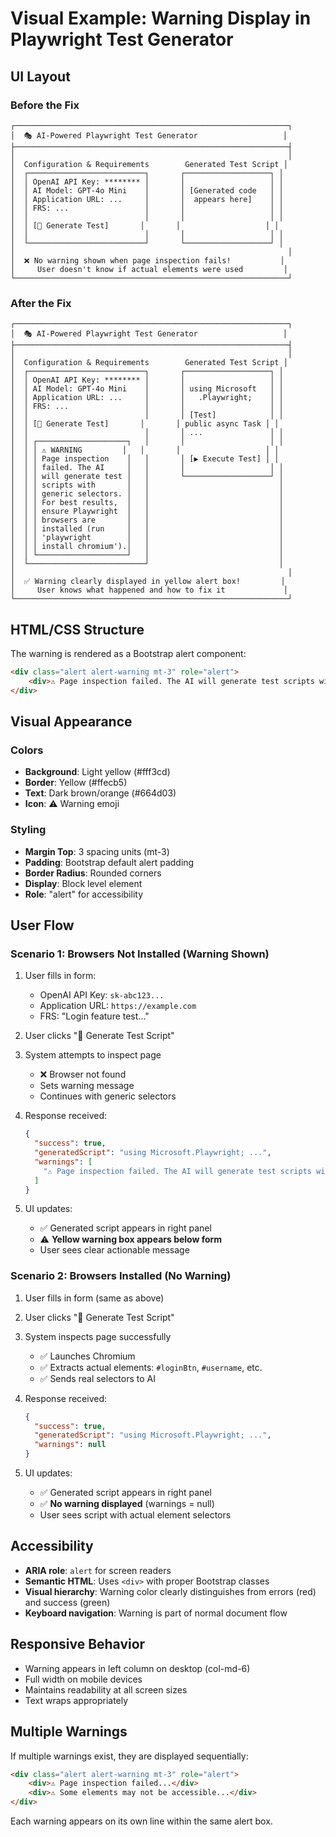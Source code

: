 # Visual Example: Warning Display in Playwright Test Generator

## UI Layout

### Before the Fix
```
┌─────────────────────────────────────────────────────────────┐
│  🎭 AI-Powered Playwright Test Generator                   │
├─────────────────────────────────────────────────────────────┤
│                                                             │
│  Configuration & Requirements        Generated Test Script │
│  ┌──────────────────────────┐       ┌───────────────────┐ │
│  │ OpenAI API Key: ******** │       │                   │ │
│  │ AI Model: GPT-4o Mini    │       │ [Generated code   │ │
│  │ Application URL: ...     │       │  appears here]    │ │
│  │ FRS: ...                 │       │                   │ │
│  │                          │       │                   │ │
│  │ [🤖 Generate Test]       │       │                   │ │
│  │                          │       │                   │ │
│  └──────────────────────────┘       └───────────────────┘ │
│                                                             │
│  ❌ No warning shown when page inspection fails!           │
│     User doesn't know if actual elements were used         │
└─────────────────────────────────────────────────────────────┘
```

### After the Fix
```
┌─────────────────────────────────────────────────────────────┐
│  🎭 AI-Powered Playwright Test Generator                   │
├─────────────────────────────────────────────────────────────┤
│                                                             │
│  Configuration & Requirements        Generated Test Script │
│  ┌──────────────────────────┐       ┌───────────────────┐ │
│  │ OpenAI API Key: ******** │       │                   │ │
│  │ AI Model: GPT-4o Mini    │       │ using Microsoft   │ │
│  │ Application URL: ...     │       │   .Playwright;    │ │
│  │ FRS: ...                 │       │                   │ │
│  │                          │       │ [Test]            │ │
│  │ [🤖 Generate Test]       │       │ public async Task │ │
│  │                          │       │ ...               │ │
│  │ ┌────────────────────┐   │       │                   │ │
│  │ │ ⚠️ WARNING         │   │       │                   │ │
│  │ │ Page inspection    │   │       │ [▶️ Execute Test] │ │
│  │ │ failed. The AI     │   │       │                   │ │
│  │ │ will generate test │   │       └───────────────────┘ │
│  │ │ scripts with       │   │                             │
│  │ │ generic selectors. │   │                             │
│  │ │ For best results,  │   │                             │
│  │ │ ensure Playwright  │   │                             │
│  │ │ browsers are       │   │                             │
│  │ │ installed (run     │   │                             │
│  │ │ 'playwright        │   │                             │
│  │ │ install chromium').│   │                             │
│  │ └────────────────────┘   │                             │
│  └──────────────────────────┘                             │
│                                                             │
│  ✅ Warning clearly displayed in yellow alert box!         │
│     User knows what happened and how to fix it             │
└─────────────────────────────────────────────────────────────┘
```

## HTML/CSS Structure

The warning is rendered as a Bootstrap alert component:

```html
<div class="alert alert-warning mt-3" role="alert">
    <div>⚠️ Page inspection failed. The AI will generate test scripts with generic selectors. For best results, ensure Playwright browsers are installed (run 'playwright install chromium').</div>
</div>
```

## Visual Appearance

### Colors
- **Background**: Light yellow (#fff3cd)
- **Border**: Yellow (#ffecb5)
- **Text**: Dark brown/orange (#664d03)
- **Icon**: ⚠️ Warning emoji

### Styling
- **Margin Top**: 3 spacing units (mt-3)
- **Padding**: Bootstrap default alert padding
- **Border Radius**: Rounded corners
- **Display**: Block level element
- **Role**: "alert" for accessibility

## User Flow

### Scenario 1: Browsers Not Installed (Warning Shown)

1. User fills in form:
   - OpenAI API Key: `sk-abc123...`
   - Application URL: `https://example.com`
   - FRS: "Login feature test..."

2. User clicks "🤖 Generate Test Script"

3. System attempts to inspect page
   - ❌ Browser not found
   - Sets warning message
   - Continues with generic selectors

4. Response received:
   ```json
   {
     "success": true,
     "generatedScript": "using Microsoft.Playwright; ...",
     "warnings": [
       "⚠️ Page inspection failed. The AI will generate test scripts with generic selectors. For best results, ensure Playwright browsers are installed (run 'playwright install chromium')."
     ]
   }
   ```

5. UI updates:
   - ✅ Generated script appears in right panel
   - ⚠️ **Yellow warning box appears below form**
   - User sees clear actionable message

### Scenario 2: Browsers Installed (No Warning)

1. User fills in form (same as above)

2. User clicks "🤖 Generate Test Script"

3. System inspects page successfully
   - ✅ Launches Chromium
   - ✅ Extracts actual elements: `#loginBtn`, `#username`, etc.
   - ✅ Sends real selectors to AI

4. Response received:
   ```json
   {
     "success": true,
     "generatedScript": "using Microsoft.Playwright; ...",
     "warnings": null
   }
   ```

5. UI updates:
   - ✅ Generated script appears in right panel
   - ✅ **No warning displayed** (warnings = null)
   - User sees script with actual element selectors

## Accessibility

- **ARIA role**: `alert` for screen readers
- **Semantic HTML**: Uses `<div>` with proper Bootstrap classes
- **Visual hierarchy**: Warning color clearly distinguishes from errors (red) and success (green)
- **Keyboard navigation**: Warning is part of normal document flow

## Responsive Behavior

- Warning appears in left column on desktop (col-md-6)
- Full width on mobile devices
- Maintains readability at all screen sizes
- Text wraps appropriately

## Multiple Warnings

If multiple warnings exist, they are displayed sequentially:

```html
<div class="alert alert-warning mt-3" role="alert">
    <div>⚠️ Page inspection failed...</div>
    <div>⚠️ Some elements may not be accessible...</div>
</div>
```

Each warning appears on its own line within the same alert box.

